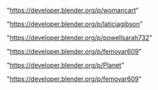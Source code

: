 "https://developer.blender.org/p/womancart"

"https://developer.blender.org/p/laticiagibson"

"https://developer.blender.org/p/powellsarah732"

"https://developer.blender.org/p/femovar609"

 
"https://developer.blender.org/p/Planet"


"https://developer.blender.org/p/femovar609"


 
